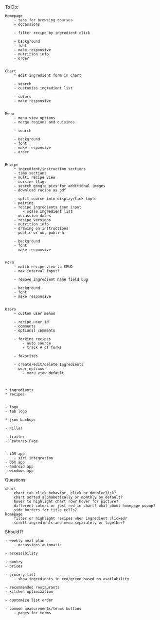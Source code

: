 To Do:

    Homepage
        - tabs for browsing courses
        - occassions

        - filter recipe by ingredient click

        - background
        - font
        - make responsive
        - nutrition info
        - order


    Chart
        * edit ingredient form in chart

        - search
        - customize ingredient list

        - colors
        - make responsive


    Menu
        - menu view options
        - merge regions and cuisines

        - search

        - background
        - font
        - make responsive
        - order


    Recipe
        * ingredient/instruction sections
        - time sections
        - multi recipe view
        - cuisine flags
        - search google pics for additional images
        - download recipe as pdf

        - split source into display/link tuple
        - pairing
        - recipe ingredients json input
            - scale ingredient list
        - occassion dates
        - recipe versions
        - nutrition info
        - drawing on instructions
        - public or no, publish

        - background
        - font
        - make responsive


    Form
        - match recipe view to CRUD
        - max interval input?

        - remove ingredient name field bug

        - background
        - font
        - make responsive


    Users
        - custom user menus

        - recipe.user_id
        - comments
        - optional comments

        - forking recipes
            - auto source
            - track # of forks

        - favorites

        - create/edit/delete Ingredients
        - user options
            - menu view default



    * ingredients
    * recipes


    - logo
    - tab logo

    * json backups

    - Killa!

    - trailer
    - Features Page


    - iOS app
        - siri integration
    - OSX app
    - android app
    - windows app


Questions:

    chart
        chart tab click behavior, click or doubleclick?
        chart sorted alphabetically or monthly by default?
        hover to highlight chart row? hover for picture?
        different colors or just red in chart? what about homepage popup?
        side borders for title cells?
    homepage
        filter or highlight recipes when ingredient clicked?
        scroll ingredients and menu separately or together?


Should I?

    - weekly meal plan
        - occassions automatic

    - accessibility

    - pantry
    - prices

    - grocery list
        - show ingredients in red/green based on availability

    - recommended restaurants
    - kitchen optimization

    - customize list order

    - common measurements/terms buttons
        - pages for terms
